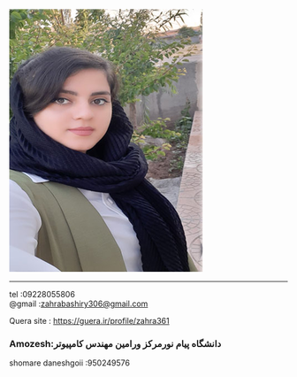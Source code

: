 <img src="https://github.com/zahrabashiry/zahrabashiry.github.io/blob/master/avatar-01%20(2).png?raw=true">

---
tel  :09228055806 <br/>
@gmail :zahrabashiry306@gmail.com


Quera site : https://guera.ir/profile/zahra361

### Amozesh:دانشگاه پیام نورمرکز ورامین مهندس کامپیوتر
shomare daneshgoii :950249576
